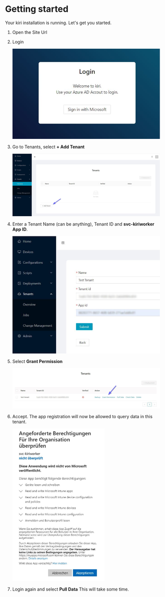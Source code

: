 # Getting started

Your kiri installation is running. Let's get you started.

1. Open the Site Url

2. Login

   <img width=500px src="https://github.com/schmm2/kiri-docs/raw/main/docs/img/firststeps.JPG?raw=true">

3. Go to Tenants, select **+ Add Tenant**

   <img width=700px src="https://github.com/schmm2/kiri-docs/raw/main/docs/img/firststeps2.JPG?raw=true">

4. Enter a Tenant Name (can be anything), Tenant ID and **svc-kiriworker App ID**.

   <img width=500px src="https://github.com/schmm2/kiri-docs/raw/main/docs/img/firststeps3.JPG?raw=true">

5. Select **Grant Permission**

    <img width=700px src="https://github.com/schmm2/kiri-docs/raw/main/docs/img/firststeps4.JPG?raw=true">

6. Accept. The app registration will now be allowed to query data in this tenant.

    <img width=300px src="https://github.com/schmm2/kiri-docs/raw/main/docs/img/firststeps5.JPG?raw=true">

7. Login again and select **Pull Data**
This will take some time.
